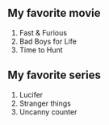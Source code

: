 ## My favorite movie

1. Fast & Furious
2. Bad Boys for Life
3. Time to Hunt

## My favorite series

1. Lucifer
2. Stranger things
3. Uncanny counter

